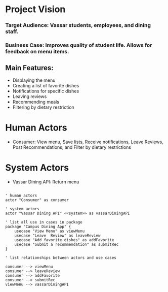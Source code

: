 # Project Vision

### Target Audience: Vassar students, employees, and dining staff.

### Business Case: Improves quality of student life. Allows for feedback on menu items.


## Main Features:
- Displaying the menu
- Creating a list of favorite dishes
- Notifications for specific dishes
- Leaving reviews
- Recommending meals
- Filtering by dietary restriction

# Human Actors
- Consumer: View menu, Save lists, Receive notifications, Leave Reviews, Post Recommendations, and Filter by dietary restrictions

# System Actors
- Vassar Dining API: Return menu


```plantuml

' human actors
actor "Consumer" as consumer

' system actors 
actor "Vassar Dining API" <<system>> as vassarDiningAPI

' list all use in cases in package
package "Campus Dining App" {
    usecase "View Menu" as viewMenu
    usecase "Leave  Review" as leaveReview
    usecase "Add favorite dishes" as addFavorite
    usecase "Submit a recommendation" as submitRec
}

' list relationships between actors and use cases

consumer --> viewMenu
consumer --> leaveReview
consumer --> addFavorite
consumer --> submitRec
viewMenu --> vassarDiningAPI
```